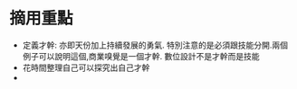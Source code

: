# 摘用重點
- 定義才幹: 亦即天份加上持續發展的勇氣. 特別注意的是必須跟技能分開.兩個例子可以說明這個,商業嗅覺是一個才幹. 數位設計不是才幹而是技能
- 花時間整理自己可以探究出自己才幹
- 

#
#
#
#
#
<!--stackedit_data:
eyJoaXN0b3J5IjpbLTU4MTYzMDczOSwtNDY2ODUyMTE2XX0=
-->
